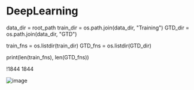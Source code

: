 # DeepLearning

data_dir = root_path
train_dir = os.path.join(data_dir, "Training")
GTD_dir = os.path.join(data_dir, "GTD")

train_fns = os.listdir(train_dir)
GTD_fns = os.listdir(GTD_dir)

print(len(train_fns), len(GTD_fns))

!1844 1844

![image](https://user-images.githubusercontent.com/88019800/144374151-0e750536-393c-4fde-86bf-f9facfbc1f4d.png)
